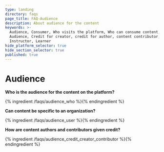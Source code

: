```yaml
---
type: landing
directory: faqs
page_title: FAQ-Audience
description: About audience for the content
keywords: >-
  Audience, Consumer, Who visits the platform, Who can consume content, Target
  Audience, Credit for creator, credit for author, content contributor,
  Instructor, Learner
hide_platform_selector: true
hide_section_selector: true
published: true
---
```

# Audience

**Who is the audience for the content on the platform?**

{% ingredient /faqs/audience_who %}{% endingredient %}

**Can content be specific to an organization?**

{% ingredient /faqs/audience_user %}{% endingredient %}

**How are content authors and contributors given credit?**

{% ingredient /faqs/audience_credit_creator_contributor %}{% endingredient %}

